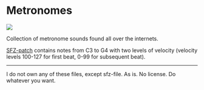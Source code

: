 # Metronomes
![](http://icons.iconarchive.com/icons/icons-land/musical/512/Metronome-icon.png)

Collection of metronome sounds found all over the internets.

[SFZ-patch](https://www.plogue.com/products/sforzando/) contains notes from C3 to G4 with two levels of velocity (velocity levels 100-127 for first beat, 0-99 for subsequent beat).

-----
I do not own any of these files, except sfz-file.
As is. No license. Do whatever you want.
